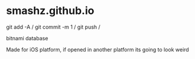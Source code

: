 # smashz.github.io

git add -A / 
git commit -m 1 / 
git push / 

bitnami database

Made for iOS platform, if opened in another platform its going to look weird
